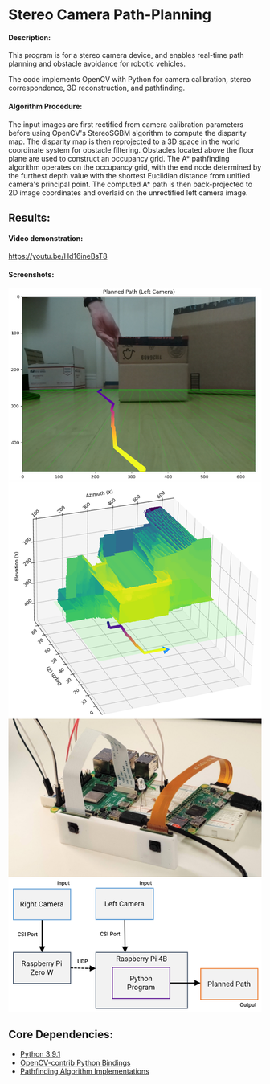 # Stereo Camera Path-Planning

#### Description:
This program is for a stereo camera device, and enables real-time path planning and obstacle avoidance for robotic vehicles.

The code implements OpenCV with Python for camera calibration, stereo correspondence, 3D reconstruction, and pathfinding.

#### Algorithm Procedure:
The input images are first rectified from camera calibration parameters before using OpenCV's StereoSGBM algorithm to compute the disparity map. The disparity map is then reprojected to a 3D space in the world coordinate system for obstacle filtering. Obstacles located above the floor plane are used to construct an occupancy grid. The A* pathfinding algorithm operates on the occupancy grid, with the end node determined by the furthest depth value with the shortest Euclidian distance from unified camera's principal point. The computed A* path is then back-projected to 2D image coordinates and overlaid on the unrectified left camera image.

## Results:
#### Video demonstration: 
https://youtu.be/Hd16ineBsT8


#### Screenshots:
![Fig. 0](example_results/figure_00.png?raw=true)
![Fig. 4](example_results/figure_04.png?raw=true)
![Device Photo](example_results/device_photo.png?raw=true)
![SBD](example_results/system_block_diagram.png?raw=true)


## Core Dependencies:
* [Python 3.9.1](https://www.python.org/)
* [OpenCV-contrib Python Bindings](https://github.com/opencv/opencv_contrib/tree/master)
* [Pathfinding Algorithm Implementations](https://github.com/brean/python-pathfinding)
